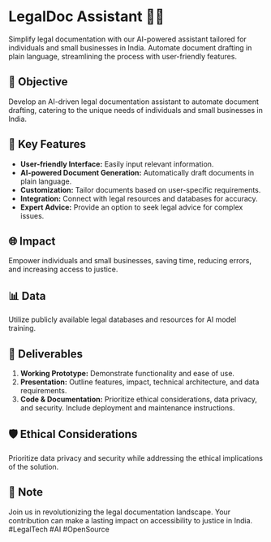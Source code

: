 # LegalDoc Assistant 🤖📑

Simplify legal documentation with our AI-powered assistant tailored for individuals and small businesses in India. Automate document drafting in plain language, streamlining the process with user-friendly features.

## 🎯 Objective
Develop an AI-driven legal documentation assistant to automate document drafting, catering to the unique needs of individuals and small businesses in India.

## 🚀 Key Features
- **User-friendly Interface:** Easily input relevant information.
- **AI-powered Document Generation:** Automatically draft documents in plain language.
- **Customization:** Tailor documents based on user-specific requirements.
- **Integration:** Connect with legal resources and databases for accuracy.
- **Expert Advice:** Provide an option to seek legal advice for complex issues.

## 🌐 Impact
Empower individuals and small businesses, saving time, reducing errors, and increasing access to justice.

## 📊 Data
Utilize publicly available legal databases and resources for AI model training.

## 🔧 Deliverables
1. **Working Prototype:** Demonstrate functionality and ease of use.
2. **Presentation:** Outline features, impact, technical architecture, and data requirements.
3. **Code & Documentation:** Prioritize ethical considerations, data privacy, and security. Include deployment and maintenance instructions.

## 🛡️ Ethical Considerations
Prioritize data privacy and security while addressing the ethical implications of the solution.

## 🚧 Note
Join us in revolutionizing the legal documentation landscape. Your contribution can make a lasting impact on accessibility to justice in India. #LegalTech #AI #OpenSource
